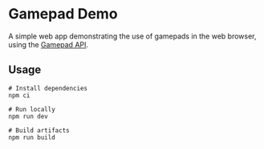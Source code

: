 # Gamepad Demo

A simple web app demonstrating the use of gamepads in the web browser, using the [Gamepad API].

## Usage

```shell
# Install dependencies
npm ci

# Run locally
npm run dev

# Build artifacts
npm run build
```

[Gamepad API]: https://developer.mozilla.org/en-US/docs/Web/API/Gamepad
